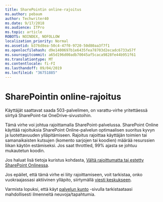 ```yaml
---
title: SharePointin online-rajoitus
ms.author: pebaum
author: Techwriter40
ms.date: 9/17/2018
ms.audience: ITPro
ms.topic: article
ROBOTS: NOINDEX, NOFOLLOW
localization_priority: Normal
ms.assetid: b376d8ea-50c4-47f0-9720-50d80aa3f7f1
ms.openlocfilehash: d9e1400697b1e6435fea78703d2ecadc6733a57f
ms.sourcegitcommit: a65d196d00adb70045af5caca9828fe44b951f61
ms.translationtype: MT
ms.contentlocale: fi-FI
ms.lasthandoff: 09/04/2019
ms.locfileid: "36751885"
---
```

# <a name="sharepoint-online-throttling"></a>SharePointin online-rajoitus

Käyttäjät saattavat saada 503-palvelimen, on varattu-virhe yritettäessä siirtyä SharePoint-tai OneDrive-sivustoihin. 

Tämä virhe voi johtua rajoittamalla SharePoint-palvelussa. SharePoint Online käyttää rajoituksia SharePoint Online-palvelun optimaalisen suoritus kyvyn ja luotettavuuden ylläpitämiseen. Rajoitus rajoittaa käyttäjän toimien tai samanaikaisten kutsujen (komento sarjojen tai koodien) määrää resurssien liikan käytön estämiseksi. Jos saat throttled, 99% ajasta se johtuu mukautetun koodin.

Jos haluat lisä tietoja kuristus kohdasta, [Vältä rajoittumatta tai estetty SharePoint Onlinessa](https://docs.microsoft.com/sharepoint/dev/general-development/how-to-avoid-getting-throttled-or-blocked-in-sharepoint-online).

Jos epäilet, että tämä virhe ei liity rajoittamiseen, voit tarkistaa, onko vuokraajassasi aktiivinen ylläpito, siirtymällä [viesti keskukseen](https://portal.office.com/adminportal/home#/MessageCenter).

 Varmista lopuksi, että käyt [palvelun kunto](https://portal.office.com/adminportal/home#/servicehealth) -sivulla tarkistaataasi mahdollisesti ilmenneitä neuvoja/tapahtumia.

